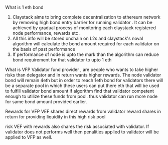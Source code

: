 What is 1 eth bond 

1. Claystack aims to bring complete decentralization to ethereum network by removing high bond entry barrier for running validator . It can be achieved by gradual process of monitoring each claystack registered node performance, rewards etc .
2. All this info will be stored onchain on L2s and claystack's noval algorithm will calculate the bond amount required for each validator on the basis of past performance
3. If performance of node is upto the mark than the algorithm can reduce bond requirement for that validator to upto 1 eth




What is VFP
Validator fund provider , are people who wants to take higher risks than delegator and in return wants higher rewards. The node validator bond will remain 4eth but in order to reach 1eth bond for validators there will be a separate pool in which these users can put there eth that will be used to fulfill validator bond amount if algorithm find that validator competent enough to utilize these funds from pool. thus validator can run more node for same bond amount provided earlier.

Rewards for VFP
VEF shares direct rewards from validator reward shares in return for providing liquidity in this high risk pool

risk 
VEF with rewards also shares the risk associated with validator. If validator does not performs well then penalities applied to validator will be applied to VFP as well.